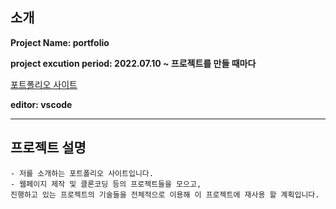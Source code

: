 ## 소개

**Project Name: portfolio**

**project excution period: 2022.07.10 ~ 프로젝트를 만들 때마다**

<a href="https://kipsportfoliosite.netlify.app/">포트폴리오 사이트</a>

**editor: vscode**

---


## 프로젝트 설명

```
- 저를 소개하는 포트폴리오 사이트입니다.
- 웹페이지 제작 및 클론코딩 등의 프로젝트들을 모으고, 
진행하고 있는 프로젝트의 기술들을 전체적으로 이용해 이 프로젝트에 재사용 할 계획입니다.
```
